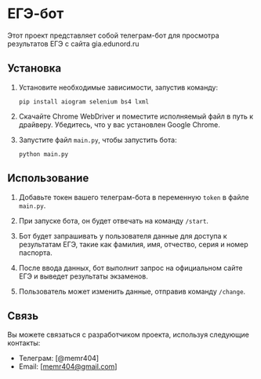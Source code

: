 # ЕГЭ-бот

Этот проект представляет собой телеграм-бот для просмотра результатов ЕГЭ c сайта gia.edunord.ru

## Установка

1. Установите необходимые зависимости, запустив команду:

   ```
   pip install aiogram selenium bs4 lxml
   ```

2. Скачайте Chrome WebDriver и поместите исполняемый файл в путь к драйверу. Убедитесь, что у вас установлен Google Chrome.

3. Запустите файл `main.py`, чтобы запустить бота:

   ```
   python main.py
   ```

## Использование

1. Добавьте токен вашего телеграм-бота в переменную `token` в файле `main.py`.

2. При запуске бота, он будет отвечать на команду `/start`.

3. Бот будет запрашивать у пользователя данные для доступа к результатам ЕГЭ, такие как фамилия, имя, отчество, серия и номер паспорта.

4. После ввода данных, бот выполнит запрос на официальном сайте ЕГЭ и выведет результаты экзаменов.

5. Пользователь может изменить данные, отправив команду `/change`.



## Связь

Вы можете связаться с разработчиком проекта, используя следующие контакты:
- Телеграм: [@memr404]
- Email: [memr404@gmail.com]

